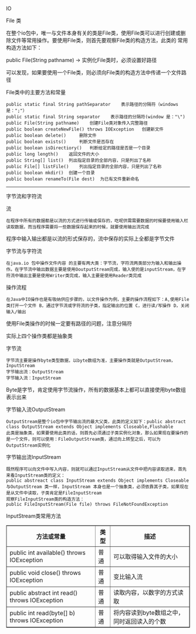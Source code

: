 IO

File 类

在整个io包中，唯一与文件本身有关的类是File类，使用File类可以进行创建或删除文件等常用操作。要使用File类，则首先要观察File类的构造方法，此类的 常用构造方法如下：

public File(String pathname) -> 实例化File类时，必须设置好路径

可以发现，如果要使用一个File类，则必须向File类的构造方法中传递一个文件路径

File类中的主要方法和常量

	public static final String pathSeparator	表示路径的分隔符（windows是：";"）
	public static final String separator 	表示路径的分隔符(window 是："\")
	public File(String pathname) 	创建File类对象传入完整路径
	public boolean createNewFile() throws IOException 	创建新文件
	public boolean delete() 	删除文件
	public boolean exists()	 	判断文件是否存在
	public boolean isDirectiory() 	判断给定的路径是否是一个目录
	public long length() 	返回文件的大小
	public String[] list() 	列出指定目录的全部内容，只是列出了名称
	public File[] listFile() 	列出指定目录的全部内容，只是列出了名称 	
	public boolean mkdir() 	创建一个目录
	public boolean renameTo(File dest) 	为已有文件重新命名

<hr>

字节流和字符流

流

	在程序中所有的数据都是以流的方式进行传输或保存的，吃呢供需需要数据的时候要使用输入栏读取数据，而当程序需要将一些数据保存起来的时候，就要使用输出流完成

程序中输入输出都是以流的形式保存的，流中保存的实际上全都是字节文件

字节流与字符流

	在java.io 包中操作文件内容 的主要有两大类：字节流，字符流两类部分为输入和输出操作。在字节流中输出数据主要是使用OoutputStream完成，输入使的是inputStream，在字符流中输出主要是使用Writer类完成，输入主要是使用Reader类完成

操作流程

	在Java中IO操作也是有吸纳供应步骤的，以文件操作为例，主要的操作流程如下：A,使用File类打开一个文件 B，通过字节流或字符流的子类，指定输出的位置 C，进行读/写操作 D，关闭输入/输出

使用File类操作的时候一定要有路径的问题，注意分隔符

实际上四个操作类都是抽象类

字节流

	字节流主要是操作byte类型数据，以byte数组为准，主要操作类就是OutputStream，InputStream
	字节输出流：OutputStream
	字节输入流：InputStream

Byte是字节，肯定使用字节流操作，所有的数据基本上都可以直接使用byte数组表示出来

字节输入流OutputStream

	OutputStream是整个io包中字节输出流的最大父类，此类的定义如下：public abstract class OutputStream extends Object implements Closeable,Flushable
	此类是抽象类，如果要使用此类的话，则首先必须通过子类实例化对象，那么如果现在要操作的是一个文件，则可以使用：FileOutputStream类，通过向上转型之后，可以为OutputStream实例化

字节输出流InputStream

	既然程序可以向文件中写入内容，则就可以通过InputStream从文件中把内容读取进来，首先来看InputStream类的定义：
	public abstreact class InputStream extends Object implements Closeable
	与OutputStream 类一样，InputStream 本身也是一个抽象类，必须依靠其子类，如果现在是从文件中读取，子类肯定是FileInputStream
	观察FileInputStream类的构造方法：
	public FileInputStream(File file) throws FileNotFoundException

InputStream类常用方法
<table border="1">
<tr>
<th>方法或常量</th>
<th>类型</th>
<th>描述</th>
</tr>
<tr>
<td>public int available() throws IOException</td>
<td>普通</td>
<td>可以取得输入文件的大小</td>
</tr>
<tr>
<td>public void close() throws IOException</td>
<td>普通</td>
<td>变比输入流</td>
</tr>
<tr>
<td>public abstract int read() throws IOException</td>
<td>普通</td>
<td>读取内容，以数字的方式读取</td>
</tr>
<tr>
<td>public int read(byte[] b) throws IOException</td>
<td>普通</td>
<td>将内容读到byte数组之中，同时返回读入的个数</td>
</tr>
</table>




























